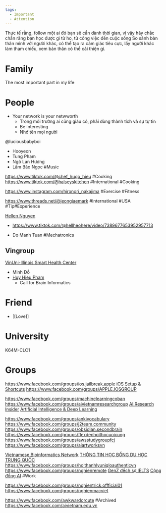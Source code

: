 ```yaml
---
tags:
  - Important
  - Attention
---
```

Thực tế rằng, follow một ai đó bạn sẽ cần dành thời gian, vì vậy hãy chắc chắn rằng bạn học được gì từ ho, từ công việc đến cuộc sống
So sánh bản thân mình với người khác, có thể tạo ra cảm giác tiêu cực, lấy người khác làm tham chiếu, xem bản thân có thể cải thiện gì.

# Family

The most important part in my life

# People

- Your network is your netwworth
	- Trong môi trường ai cũng giàu có, phải dùng thành tích và sự tự tin
	- Be interesting
	- Nhớ tên mọi người

@luciousbabyboi
- Hooyeon
- Tung Pham
- Ngô Lan Hương
- Lâm Bảo Ngọc #Music

https://www.tiktok.com/@chef_hugo_hieu #Cooking 
https://www.tiktok.com/@halseyskitchen #International #Cooking

https://www.instagram.com/hironori_nakajima #Exercise #Fitness

https://www.threads.net/@jeongjaemark #International #USA #Tip#Experience

[Hellen Nguyen](https://www.tiktok.com/@hellheohere)
- https://www.tiktok.com/@hellheohere/video/7389677653952957713



- Do Manh Tuan #Mechatronics 

## Vingroup

[VinUni-Illinois Smart Health Center](https://smarthealth.vinuni.edu.vn)

- Minh Đỗ
- [Huy Hieu Pham](https://huyhieupham.github.io)
	- Call for Brain Informatics
# Friend

- [[Love]]

# University


K64M-CLC1

# Groups

https://www.facebook.com/groups/ios.jailbreak.apple
[iOS Setup & Shortcuts](https://www.facebook.com/groups/1830079247408887)
https://www.facebook.com/groups/APPLE.IOSGROUP

https://www.facebook.com/groups/machinelearningcoban
https://www.facebook.com/groups/aivietnamresearchgroup
[AI Research Insider](https://www.facebook.com/groups/787107146130550)
[Artificial Intelligence & Deep Learning](https://www.facebook.com/groups/DeepNetGroup)

https://www.facebook.com/groups/ankivocabulary
https://www.facebook.com/groups/j2team.community
https://www.facebook.com/groups/obsidian.secondbrain
https://www.facebook.com/groups/flexdenhoithocuoicung
https://www.facebook.com/groups/awsstudygroupfcj
https://www.facebook.com/groups/aiartworksvn


[Vietnamese Bioinformatics Network](https://www.facebook.com/groups/196401747618115)
[THÔNG TIN HỌC BỔNG DU HỌC TRUNG QUỐC](https://www.facebook.com/groups/thongtinhocbongtrungquoc.hicampus)
https://www.facebook.com/groups/hoithanhlyuniqloauthenticvn
https://www.facebook.com/groups/nghienremote
[GenZ đếch sợ IELTS](https://www.facebook.com/groups/ieltsmienphi/)
[Cộng đồng AI](https://www.facebook.com/groups/279262991363820/) #Work 

https://www.facebook.com/groups/nghientrick.offficial01
https://www.facebook.com/groups/nghienmacviet


https://www.facebook.com/awkwardorcute #Archived 
https://www.facebook.com/aivietnam.edu.vn